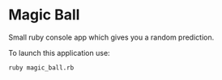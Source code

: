 # Magic Ball
Small ruby console app which gives you a random prediction.

To launch this application use:

<code>ruby magic_ball.rb</code> 